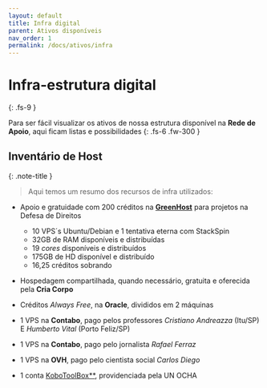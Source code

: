 ```yaml
---
layout: default
title: Infra digital
parent: Ativos disponíveis
nav_order: 1
permalink: /docs/ativos/infra
---
```



# Infra-estrutura digital 
{: .fs-9 }

Para ser fácil visualizar os ativos de nossa estrutura disponível na **Rede de Apoio**, aqui ficam listas e possibilidades
{: .fs-6 .fw-300 }

## Inventário de Host
{: .note-title }
> Aqui temos um resumo dos recursos de infra utilizados:

- Apoio e gratuidade com 200 créditos na <a href="https://greenhost.com" target="_blank">**GreenHost**</a> para projetos na Defesa de Direitos
    - 10 VPS´s Ubuntu/Debian e 1 tentativa eterna com StackSpin
    - 32GB de RAM disponíveis e distribuídas
    - 19 *cores* disponíveis e distribuídos
    - 175GB de HD disponível e distribuído
    - 16,25 créditos sobrando

- Hospedagem compartilhada, quando necessário, gratuita e oferecida pela **Cria Corpo**

- Créditos *Always Free*, na **Oracle**, divididos em 2 máquinas

- 1 VPS na **Contabo**, pago pelos professores *Cristiano Andreazza* (Itu/SP) E *Humberto Vital* (Porto Feliz/SP)

- 1 VPS na **Contabo**, pago pelo jornalista *Rafael Ferraz*

- 1 VPS na **OVH**, pago pelo cientista social *Carlos Diego*

- 1 conta <a href="https://kobotoolbox.org" target="_blank">KoboToolBox**</a>, providenciada pela UN OCHA

